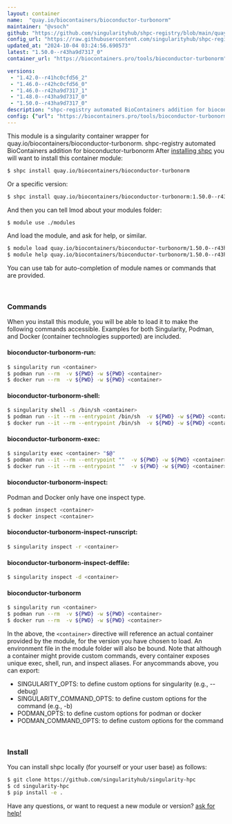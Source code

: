 ```yaml
---
layout: container
name:  "quay.io/biocontainers/bioconductor-turbonorm"
maintainer: "@vsoch"
github: "https://github.com/singularityhub/shpc-registry/blob/main/quay.io/biocontainers/bioconductor-turbonorm/container.yaml"
config_url: "https://raw.githubusercontent.com/singularityhub/shpc-registry/main/quay.io/biocontainers/bioconductor-turbonorm/container.yaml"
updated_at: "2024-10-04 03:24:56.690573"
latest: "1.50.0--r43ha9d7317_0"
container_url: "https://biocontainers.pro/tools/bioconductor-turbonorm"

versions:
 - "1.42.0--r41hc0cfd56_2"
 - "1.46.0--r42hc0cfd56_0"
 - "1.46.0--r42ha9d7317_1"
 - "1.48.0--r43ha9d7317_0"
 - "1.50.0--r43ha9d7317_0"
description: "shpc-registry automated BioContainers addition for bioconductor-turbonorm"
config: {"url": "https://biocontainers.pro/tools/bioconductor-turbonorm", "maintainer": "@vsoch", "description": "shpc-registry automated BioContainers addition for bioconductor-turbonorm", "latest": {"1.50.0--r43ha9d7317_0": "sha256:36f18c36cbe4e17917fdcf440733bd3ab85ab461b6b423be2651c250a319e161"}, "tags": {"1.42.0--r41hc0cfd56_2": "sha256:6c8c83fb3f1bfdc51bdfdd03c289fffb2ed70bbc9b88c1a70f53fd291cb3ad59", "1.46.0--r42hc0cfd56_0": "sha256:7639459e855ff0ad59e9f0ca8dc56a09f342305023d882a23588c7b1b9e05511", "1.46.0--r42ha9d7317_1": "sha256:9f5fd72c96aa7cc0a61bd39e6d4c0d8701a9fddc4d09bfe0255016c9ee646788", "1.48.0--r43ha9d7317_0": "sha256:7dc6598cc80147f35d2a89730a5395df9b224ced7bf8da4dcd892638ef5990a8", "1.50.0--r43ha9d7317_0": "sha256:36f18c36cbe4e17917fdcf440733bd3ab85ab461b6b423be2651c250a319e161"}, "docker": "quay.io/biocontainers/bioconductor-turbonorm"}
---
```


This module is a singularity container wrapper for quay.io/biocontainers/bioconductor-turbonorm.
shpc-registry automated BioContainers addition for bioconductor-turbonorm
After [installing shpc](#install) you will want to install this container module:


```bash
$ shpc install quay.io/biocontainers/bioconductor-turbonorm
```

Or a specific version:

```bash
$ shpc install quay.io/biocontainers/bioconductor-turbonorm:1.50.0--r43ha9d7317_0
```

And then you can tell lmod about your modules folder:

```bash
$ module use ./modules
```

And load the module, and ask for help, or similar.

```bash
$ module load quay.io/biocontainers/bioconductor-turbonorm/1.50.0--r43ha9d7317_0
$ module help quay.io/biocontainers/bioconductor-turbonorm/1.50.0--r43ha9d7317_0
```

You can use tab for auto-completion of module names or commands that are provided.

<br>

### Commands

When you install this module, you will be able to load it to make the following commands accessible.
Examples for both Singularity, Podman, and Docker (container technologies supported) are included.

#### bioconductor-turbonorm-run:

```bash
$ singularity run <container>
$ podman run --rm  -v ${PWD} -w ${PWD} <container>
$ docker run --rm  -v ${PWD} -w ${PWD} <container>
```

#### bioconductor-turbonorm-shell:

```bash
$ singularity shell -s /bin/sh <container>
$ podman run --it --rm --entrypoint /bin/sh  -v ${PWD} -w ${PWD} <container>
$ docker run --it --rm --entrypoint /bin/sh  -v ${PWD} -w ${PWD} <container>
```

#### bioconductor-turbonorm-exec:

```bash
$ singularity exec <container> "$@"
$ podman run --it --rm --entrypoint ""  -v ${PWD} -w ${PWD} <container> "$@"
$ docker run --it --rm --entrypoint ""  -v ${PWD} -w ${PWD} <container> "$@"
```

#### bioconductor-turbonorm-inspect:

Podman and Docker only have one inspect type.

```bash
$ podman inspect <container>
$ docker inspect <container>
```

#### bioconductor-turbonorm-inspect-runscript:

```bash
$ singularity inspect -r <container>
```

#### bioconductor-turbonorm-inspect-deffile:

```bash
$ singularity inspect -d <container>
```



#### bioconductor-turbonorm

```bash
$ singularity run <container>
$ podman run --rm  -v ${PWD} -w ${PWD} <container>
$ docker run --rm  -v ${PWD} -w ${PWD} <container>
```


In the above, the `<container>` directive will reference an actual container provided
by the module, for the version you have chosen to load. An environment file in the
module folder will also be bound. Note that although a container
might provide custom commands, every container exposes unique exec, shell, run, and
inspect aliases. For anycommands above, you can export:

 - SINGULARITY_OPTS: to define custom options for singularity (e.g., --debug)
 - SINGULARITY_COMMAND_OPTS: to define custom options for the command (e.g., -b)
 - PODMAN_OPTS: to define custom options for podman or docker
 - PODMAN_COMMAND_OPTS: to define custom options for the command

<br>

### Install

You can install shpc locally (for yourself or your user base) as follows:

```bash
$ git clone https://github.com/singularityhub/singularity-hpc
$ cd singularity-hpc
$ pip install -e .
```

Have any questions, or want to request a new module or version? [ask for help!](https://github.com/singularityhub/singularity-hpc/issues)